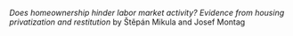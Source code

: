 *Does homeownership hinder labor market activity? Evidence from housing privatization and restitution*
by Štěpán Mikula and Josef Montag
